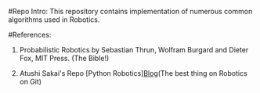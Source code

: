 #Repo Intro:
    This repository contains implementation of numerous common algorithms used in Robotics.

#References:

1. Probabilistic Robotics by Sebastian Thrun, Wolfram Burgard and Dieter Fox, MIT Press. (The Bible!)

2. Atushi Sakai's Repo [Python Robotics][Blog](https://github.com/AtsushiSakai/PythonRobotics)(The best thing on Robotics on Git)
